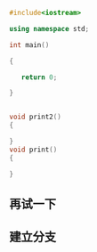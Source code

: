 ```c++
#include<iostream>

using namespace std;

int main()

{

​	return 0;

}
```

```c++

void print2()
{

}
void print()
{

}
```

## 再试一下
## 建立分支
